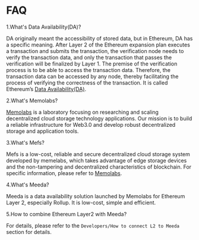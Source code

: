 # FAQ

1.What's Data Availability(DA)?

DA originally meant the accessibility of stored data, but in Ethereum, DA has a specific meaning. After Layer 2 of the Ethereum expansion plan executes a transaction and submits the transaction, the verification node needs to verify the transaction data, and only the transaction that passes the verification will be finalized by Layer 1. The premise of the verification process is to be able to access the transaction data. Therefore, the transaction data can be accessed by any node, thereby facilitating the process of verifying the correctness of the transaction. It is called Ethereum’s [Data Availability(DA)](https://ethereum.org/en/developers/docs/data-availability/).

2.What's Memolabs?

[Memolabs](https://memolabs.org/) is a laboratory focusing on researching and scaling decentralized cloud storage technology applications. Our mission is to build a reliable infrastructure for Web3.0 and develop robust decentralized storage and application tools.

3.What's Mefs?

Mefs is a low-cost, reliable and secure decentralized cloud storage system developed by memelabs, which takes advantage of edge storage devices and the non-tampering and decentralized characteristics of blockchain. For specific information, please refer to [Memolabs](https://memolabs.org/).

4.What's Meeda?

Meeda is a data availability solution launched by Memolabs for Ethereum Layer 2, especially Rollup. It is low-cost, simple and efficient.

5.How to combine Ethereum Layer2 with Meeda?

For details, please refer to the `Developers/How to connect L2 to Meeda` section for details.
